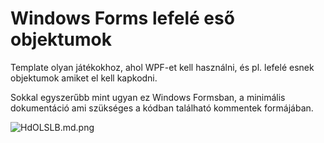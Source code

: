 # Windows Forms lefelé eső objektumok

Template olyan játékokhoz, ahol WPF-et kell használni, és pl. lefelé esnek objektumok amiket el kell kapkodni.

Sokkal egyszerűbb mint ugyan ez Windows Formsban, a minimális dokumentáció ami szükséges a kódban található kommentek
formájában.

![HdOLSLB.md.png](https://iili.io/HdOLSLB.md.png)

